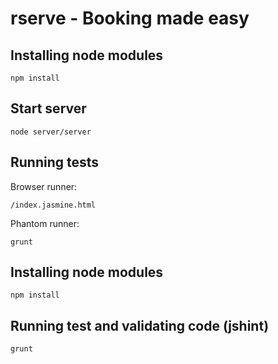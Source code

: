# rserve - Booking made easy

## Installing node modules

``npm install``

## Start server

``node server/server``

## Running tests

Browser runner:

``/index.jasmine.html``

Phantom runner:

``grunt``


## Installing node modules

``npm install``

## Running test and validating code (jshint)

``grunt``
